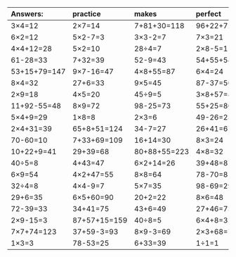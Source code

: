 | Answers: | practice | makes | perfect | ! |
| :--- | :--- | :--- | :--- | :--- |
| 3×4=12 | 2×7=14 | 7+81+30=118 | 96+22+72=190 | 2×8=16 | 
| 6×2=12 | 5×2-7=3 | 3×3-2=7 | 7×3=21 | 89-53=36 | 
| 4×4+12=28 | 5×2=10 | 28÷4=7 | 2×8-5=11 | 53+31+89=173 | 
| 61-28=33 | 7+32=39 | 52-9=43 | 54+55+54=163 | 45+97+78=220 | 
| 53+15+79=147 | 9×7-16=47 | 4×8+55=87 | 6×4=24 | 9×8=72 | 
| 8×4=32 | 27+6=33 | 9×5=45 | 87-37=50 | 72-4=68 | 
| 2×9=18 | 4×5=20 | 45÷9=5 | 3×8+57=81 | 70+29=99 | 
| 11+92-55=48 | 8×9=72 | 98-25=73 | 55+25=80 | 2×7-1=13 | 
| 5×4+9=29 | 1×8=8 | 2×3=6 | 49-26=23 | 91+30+98=219 | 
| 2×4+31=39 | 65+8+51=124 | 34-7=27 | 26+41=67 | 71+10=81 | 
| 70-60=10 | 7+33+69=109 | 16+14=30 | 8×3=24 | 69+83+48=200 | 
| 10+22+9=41 | 29+39=68 | 80+88+55=223 | 4×8=32 | 29+75+72=176 | 
| 40÷5=8 | 4+43=47 | 6×2+14=26 | 39+48=87 | 40+35+9=84 | 
| 6×9=54 | 4×2+47=55 | 8×8=64 | 78-70=8 | 16÷4=4 | 
| 32÷4=8 | 4×4-9=7 | 5×7=35 | 98-69=29 | 9×7=63 | 
| 29+6=35 | 6×5+60=90 | 20+2=22 | 8×6=48 | 5×6=30 | 
| 72-39=33 | 34+41=75 | 43+6=49 | 27+46=73 | 1×6=6 | 
| 2×9-15=3 | 87+57+15=159 | 40÷8=5 | 6×4+8=32 | 9×4=36 | 
| 7×7+74=123 | 37+59-3=93 | 8×9-3=69 | 2×3+68=74 | 12÷4=3 | 
| 1×3=3 | 78-53=25 | 6+33=39 | 1÷1=1 | 99-39=60 | 

